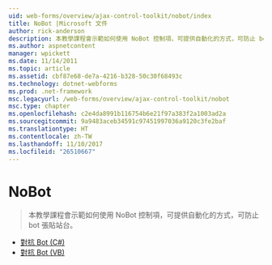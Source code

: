```yaml
---
uid: web-forms/overview/ajax-control-toolkit/nobot/index
title: NoBot |Microsoft 文件
author: rick-anderson
description: 本教學課程會示範如何使用 NoBot 控制項，可提供自動化的方式，可防止 bot 張貼站台。
ms.author: aspnetcontent
manager: wpickett
ms.date: 11/14/2011
ms.topic: article
ms.assetid: cbf87e68-de7a-4216-b328-50c30f68493c
ms.technology: dotnet-webforms
ms.prod: .net-framework
msc.legacyurl: /web-forms/overview/ajax-control-toolkit/nobot
msc.type: chapter
ms.openlocfilehash: c2e4da8991b116754b6e21f97a383f2a1003ad2a
ms.sourcegitcommit: 9a9483aceb34591c97451997036a9120c3fe2baf
ms.translationtype: HT
ms.contentlocale: zh-TW
ms.lasthandoff: 11/10/2017
ms.locfileid: "26510667"
---
```

<a name="nobot"></a>NoBot
====================
> 本教學課程會示範如何使用 NoBot 控制項，可提供自動化的方式，可防止 bot 張貼站台。


- [對抗 Bot (C#)](fighting-bots-cs.md)
- [對抗 Bot (VB)](fighting-bots-vb.md)
